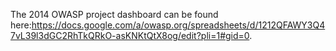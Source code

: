 The 2014 OWASP project dashboard can be found
here:<https://docs.google.com/a/owasp.org/spreadsheets/d/1212QFAWY3Q47vL39l3dGC2RhTkQRkO-asKNKtQtX8og/edit?pli=1#gid=0>.